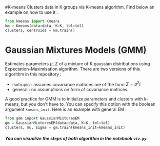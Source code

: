#K-means
Clusters data in K groups via K-means algorithm. 
Find below an example on how to use it : 
```python
from kmeans import Kmeans
km = Kmeans(data=data, K=K, tol=tol)
clusters, centroids = km.train()
```

# Gaussian Mixtures Models (GMM) 
Estimates parameters $\mu$, $\Sigma$ of a mixture of K gaussian distributions using Expectation-Maximisation algorithm. There are two versions of this algorithm in this repository : 
* isotropic : assumes covariance matrices are of the form $\Sigma = \sigma^2 I$.
* general : no assumptions on form of covariance matrices.

A good practice for GMM is to initialize parameters and clusters with k-means, but you don't have to. You can specify this option with the boolean argument `kmeans_init`. 
Here is an example with general EM :
```python
from gmm import GaussianMixturesEM
gm = GaussianMixturesEM(data=data, K=K, tol=tol)
clusters, mu, sigma = gm.train(kmeans_init=kmeans_init)
```

##### You can visualize the steps of both algorithm in the notebook `viz.py`.

